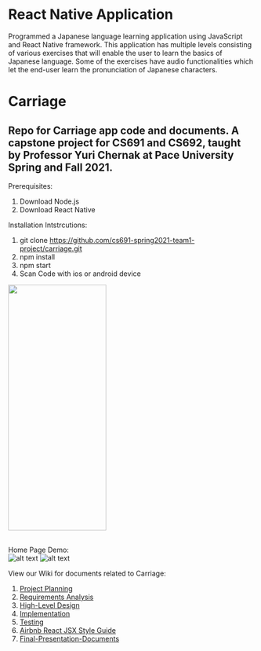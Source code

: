 # React Native Application

Programmed a Japanese language learning application using JavaScript and React Native framework. This application has multiple levels consisting of various exercises that will enable the user to learn the basics of Japanese language. Some of the exercises have audio functionalities which let the end-user learn the pronunciation of Japanese characters.  




# Carriage
## Repo for Carriage app code and documents. A capstone project for CS691 and CS692, taught by Professor Yuri Chernak at Pace University Spring  and Fall 2021.

Prerequisites:

1. Download Node.js
2. Download React Native

Installation Intstrcutions: 

1. git clone https://github.com/cs691-spring2021-team1-project/carriage.git
2. npm install
3. npm start
4. Scan Code with ios or android device

<img src="https://drive.google.com/file/d/1hUWQkrncQCJE9_4W8-CcVGLlNbIAqmbk/view?usp=sharing" width="200" height="500">


</BR>Home Page Demo:
</BR>![alt text](https://i.ibb.co/3RHfrzJ/carriage-homepage-functionality-demo.gif) ![alt text](https://i.ibb.co/kM2qNJd/carriage-all-screens-gif.gif)

View our Wiki for documents related to Carriage: 
1. [Project Planning](https://github.com/cs691-spring2021-team1-project/carriage/wiki/1.-Project-Planning)
2. [Requirements Analysis](https://github.com/cs691-spring2021-team1-project/carriage/wiki/2.-Requirements-Analysis)
3. [High-Level Design](https://github.com/cs691-spring2021-team1-project/carriage/wiki/3.-High-Level-Design)
4. [Implementation](https://github.com/cs691-spring2021-team1-project/carriage/wiki/4.-Implementation)
5. [Testing](https://github.com/cs691-spring2021-team1-project/carriage/wiki/5.-Testing)
6. [Airbnb React JSX Style Guide](https://github.com/cs691-spring2021-team1-project/carriage/wiki/6.-Airbnb-React-JSX-Style-Guide)
7. [Final-Presentation-Documents](https://github.com/cs691-spring2021-team1-project/carriage/wiki/7.-Final-Presentation-Documents)

